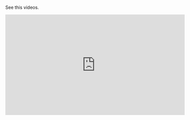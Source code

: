 See this videos.
<iframe width="560" height="315" src="https://www.youtube.com/embed/SIfuxTUL8sc" frameborder="0" allowfullscreen></iframe>
